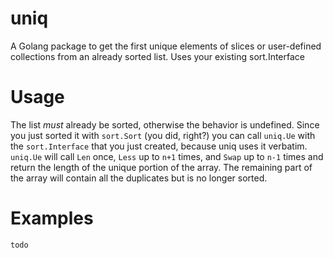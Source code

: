 uniq
====

A Golang package to get the first unique elements of slices or user-defined collections from an already sorted list. Uses your existing sort.Interface

Usage
=====

The list *must* already be sorted, otherwise the behavior is undefined. Since you just sorted it with `sort.Sort` (you did, right?) you can call `uniq.Ue` with the `sort.Interface` that you just created, because uniq uses it verbatim. `uniq.Ue` will call `Len` once, `Less` up to `n+1` times, and `Swap` up to `n-1` times and return the length of the unique portion of the array. The remaining part of the array will contain all the duplicates but is no longer sorted.

Examples
========

```
todo
```
